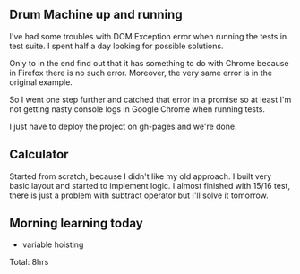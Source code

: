 ## Drum Machine up and running

I've had some troubles with DOM Exception error when running the tests in test suite.
I spent half a day looking for possible solutions. 

Only to in the end find out that it has something to do with Chrome because in Firefox
there is no such error. Moreover, the very same error is in the original example.

So I went one step further and catched that error in a promise so at least I'm not getting
nasty console logs in Google Chrome when running tests.

I just have to deploy the project on gh-pages and we're done.
 
## Calculator

Started from scratch, because I didn't like my old approach. I built very basic layout and started to 
implement logic. I almost finished with 15/16 test, there is just a problem with subtract operator 
but I'll solve it tomorrow.

## Morning learning today
* variable hoisting

Total: 8hrs
